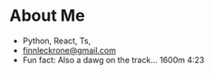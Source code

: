 # About Me

<!--
**finnJAMin37/finnJAMin37** is a ✨ _special_ ✨ repository because its `README.md` (this file) appears on your GitHub profile.
-->

- Python, React, Ts, 
- finnleckrone@gmail.com
- Fun fact: Also a dawg on the track... 1600m 4:23

